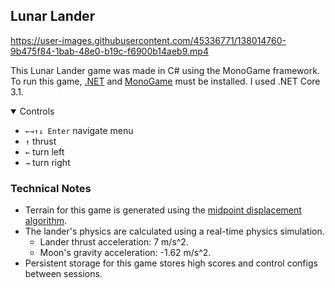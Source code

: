 ## Lunar Lander

https://user-images.githubusercontent.com/45336771/138014760-9b475f84-1bab-48e0-b19c-f6900b14aeb9.mp4

This Lunar Lander game was made in C# using the MonoGame framework. To run this game, [.NET](https://dotnet.microsoft.com/) and 
[MonoGame](https://docs.monogame.net/index.html) must be installed. I used .NET Core 3.1.

<details open>
  <summary> Controls </summary>
  <ul>
    <li> <code>←→↑↓ Enter</code> navigate menu </li>
    <li> <code>↑</code> thrust </li>
    <li> <code>←</code> turn left</li>
    <li> <code>→</code> turn right </li>
  </ul>
</details>

### Technical Notes

* Terrain for this game is generated using the [midpoint displacement algorithm](https://bitesofcode.wordpress.com/2016/12/23/landscape-generation-using-midpoint-displacement/).
* The lander's physics are calculated using a real-time physics simulation. 
  * Lander thrust acceleration: 7 m/s^2.
  * Moon's gravity acceleration: -1.62 m/s^2.
* Persistent storage for this game stores high scores and control configs between sessions.
